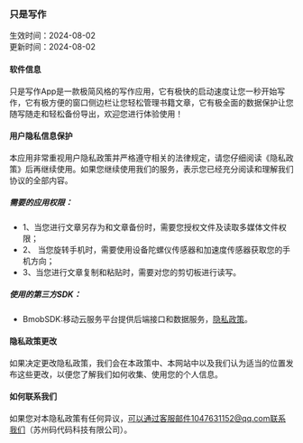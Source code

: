 ### 只是写作

生效时间：2024-08-02   
更新时间：2024-08-02

#### 软件信息

只是写作App是一款极简风格的写作应用，它有极快的启动速度让您一秒开始写作，它有极方便的窗口侧边栏让您轻松管理书籍文章，它有极全面的数据保护让您随写随走和轻松备份导出，欢迎您进行体验使用！

#### 用户隐私信息保护

本应用非常重视用户隐私政策并严格遵守相关的法律规定，请您仔细阅读《隐私政策》后再继续使用。如果您继续使用我们的服务，表示您已经充分阅读和理解我们协议的全部内容。

##### 需要的应用权限：

* 1、当您进行文章另存为和文章备份时，需要您授权文件及读取多媒体文件权限；
* 2、 当您旋转手机时，需要使用设备陀螺仪传感器和加速度传感器获取您的手机方向；
* 3、当您进行文章复制和粘贴时，需要对您的剪切板进行读写。

##### 使用的第三方SDK：

* BmobSDK:移动云服务平台提供后端接口和数据服务，[隐私政策](https://www.bmob.cn/privacy)。

#### 隐私政策更改

如果决定更改隐私政策，我们会在本政策中、本网站中以及我们认为适当的位置发布这些更改，以便您了解我们如何收集、使用您的个人信息。

#### 如何联系我们

如果您对本隐私政策有任何异议，可以通过客服邮件1047631152@qq.com联系我们（苏州码代码科技有限公司）。
